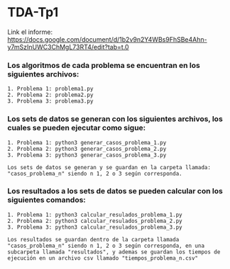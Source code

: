 # TDA-Tp1
Link el informe: https://docs.google.com/document/d/1b2v9n2Y4WBs9FhSBe4Ahn-y7mSzInUWC3ChMgL73RT4/edit?tab=t.0


### Los algoritmos de cada problema se encuentran en los siguientes archivos:
    1. Problema 1: problema1.py
    2. Problema 2: problema2.py
    3. Problema 3: problema3.py

### Los sets de datos se generan con los siguientes archivos, los cuales se pueden ejecutar como sigue:

    1. Problema 1: python3 generar_casos_problema_1.py
    2. Problema 2: python3 generar_casos_problema_2.py
    3. Problema 3: python3 generar_casos_problema_3.py

    Los sets de datos se generan y se guardan en la carpeta llamada: "casos_problema_n" siendo n 1, 2 o 3 según corresponda.

### Los resultados a los sets de datos se pueden calcular con los siguientes comandos:


    1. Problema 1: python3 calcular_resulados_problema_1.py
    2. Problema 2: python3 calcular_resulados_problema_2.py
    3. Problema 3: python3 calcular_resulados_problema_3.py

    Los resultados se guardan dentro de la carpeta llamada "casos_problema_n" siendo n 1, 2 o 3 según corresponda, en una subcarpeta llamada "resultados", y ademas se guardan los tiempos de ejecución en un archivo csv llamado "tiempos_problema_n.csv"
